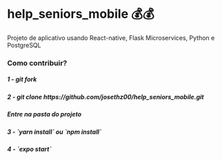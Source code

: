 # help_seniors_mobile     :moneybag::moneybag:
Projeto de aplicativo usando React-native, Flask Microservices, Python e PostgreSQL
<br>
<h3>Como contribuir?</h3>

<h5>1 - git fork</h5>
<h5>2 - git clone https://github.com/josethz00/help_seniors_mobile.git</h5>
<h5> Entre na pasta do projeto </h5>
<h5>3 - `yarn install` ou `npm install` </h5>
<h5>4 - `expo start` </h5>

